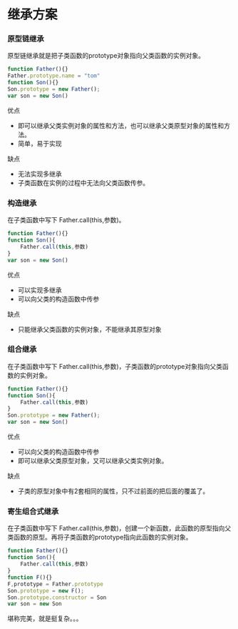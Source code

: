 # 继承方案

### 原型链继承

原型链继承就是把子类函数的prototype对象指向父类函数的实例对象。

```javascript
function Father(){}
Father.prototype.name = "tom"
function Son(){}
Son.prototype = new Father();
var son = new Son()
```

优点

- 即可以继承父类实例对象的属性和方法，也可以继承父类原型对象的属性和方法。
- 简单，易于实现

缺点

- 无法实现多继承
- 子类函数在实例的过程中无法向父类函数传参。

### 构造继承

在子类函数中写下 Father.call(this,参数)。

```javascript
function Father(){}
function Son(){
	Father.call(this,参数)
}
var son = new Son()
```

优点

- 可以实现多继承
- 可以向父类的构造函数中传参

缺点

- 只能继承父类函数的实例对象，不能继承其原型对象

### 组合继承

在子类函数中写下 Father.call(this,参数)，子类函数的prototype对象指向父类函数的实例对象。

```javascript
function Father(){}
function Son(){
	Father.call(this,参数)
}
Son.prototype = new Father();
var son = new Son()
```

优点

- 可以向父类的构造函数中传参
- 即可以继承父类原型对象，又可以继承父类实例对象。

缺点

- 子类的原型对象中有2套相同的属性，只不过前面的把后面的覆盖了。

### 寄生组合式继承

在子类函数中写下 Father.call(this,参数)，创建一个新函数，此函数的原型指向父类函数的原型。再将子类函数的prototype指向此函数的实例对象。

```javascript
function Father(){}
function Son(){
	Father.call(this,参数)
}
function F(){}
F,prototype = Father.prototype
Son.prototype = new F();
Son.prototype.constructor = Son
var son = new Son
```

堪称完美，就是挺复杂。。。